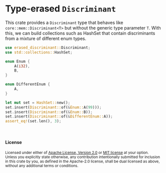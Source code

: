 # Type-erased `Discriminant`

This crate provides a `Discriminant` type that behaves like
`core::mem::Discriminant<T>` but without the generic type parameter `T`. With
this, we can build collections such as HashSet that contain discriminants from a
mixture of different enum types.

```rust
use erased_discriminant::Discriminant;
use std::collections::HashSet;

enum Enum {
    A(i32),
    B,
}

enum DifferentEnum {
    A,
}

let mut set = HashSet::new();
set.insert(Discriminant::of(&Enum::A(99)));
set.insert(Discriminant::of(&Enum::B));
set.insert(Discriminant::of(&DifferentEnum::A));
assert_eq!(set.len(), 3);
```

<br>

#### License

<sup>
Licensed under either of <a href="LICENSE-APACHE">Apache License, Version
2.0</a> or <a href="LICENSE-MIT">MIT license</a> at your option.
</sup>

<br>

<sub>
Unless you explicitly state otherwise, any contribution intentionally submitted
for inclusion in this crate by you, as defined in the Apache-2.0 license, shall
be dual licensed as above, without any additional terms or conditions.
</sub>
